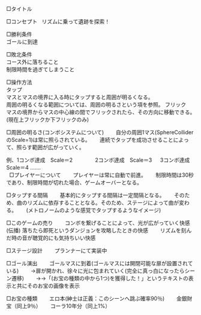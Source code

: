 □タイトル

□コンセプト  
リズムに乗って遺跡を探索！

□勝利条件  
ゴールに到達

□敗北条件  
コース外に落ちること  
制限時間を過ぎてしまうこと

□操作方法  
タップ  
マスとマスの境界に入る時にタップすると周囲が明るくなる。  
周囲の明るくなる範囲については、周囲の明るさという項を参照。
フリック  
マスの境界からマスの中心線の間でフリックされたら、その方向に移動できる。  
(現在上フリックか下フリックのみ)  
 

□周囲の明るさ(コンボシステムについて)　　
自分の周囲1マス(SphereColliderのScale=1)は常に照らされている。　　
連続でタップを成功させることによって、照らす範囲が広がっていく。　　

例、1コンボ達成　Scale＝2　　
　　2コンボ達成　Scale＝3
  　3コンボ達成　Scale＝4 .......  
   
□プレイヤーについて　　
プレイヤーは常に自動で前進。　　
制限時間は30秒であり、制限時間が切れた場合、ゲームオーバーとなる。　　

□タップする間隔　　
基本的にタップする間隔は一定間隔となる。　　
そのため、曲のリズムに依存することとなる。そのため、ステージによって曲が変わる。　　
(メトロノームのような感覚でタップするようなイメージ)　　

□このゲームの売り　　
コンボを繋げることによって、光が広がっていく快感(伝播)
落ちたら即死というダンジョンを攻略したときの快感　　
リズムを刻んだ時の音が聴覚的にも気持ちいい快感　　

□ステージ設計　　
プランナーにて実装中　　

□ゴール演出　　
ゴールマスに到着(ゴールマスには開閉可能な扉が設置されている)　　
→扉が開かれ、徐々に光に包まれていく(完全に真っ白になったらシーン遷移)　　
→→「(お宝の種類の中から1つ)を獲得した！」というテキストの表示と共にそのお宝の画像を表示　　

□お宝の種類　　
エロ本(紳士は正義：このシーンへ跳ぶ確率90％)　　
金銀財宝（同上9％）　　
コーラ10年分（同上1%）　　

